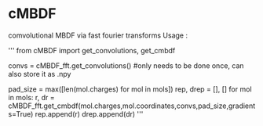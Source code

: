 # cMBDF
comvolutional MBDF via fast fourier transforms
Usage :

'''
from cMBDF import get_convolutions, get_cmbdf

convs = cMBDF_fft.get_convolutions() #only needs to be done once, can also store it as .npy 

pad_size = max([len(mol.charges) for mol in mols])
rep, drep = [], []
for mol in mols:
    r, dr = cMBDF_fft.get_cmbdf(mol.charges,mol.coordinates,convs,pad_size,gradients=True)
    rep.append(r)
    drep.append(dr)
'''
